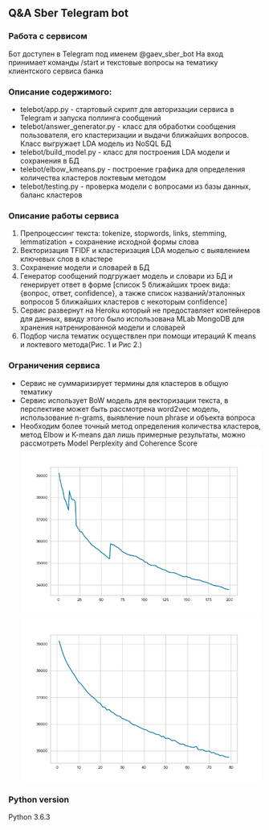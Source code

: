 
## Q&A Sber Telegram bot 

### Работа с сервисом
Бот доступен в Telegram под именем @gaev_sber_bot
На вход принимает команды /start и текстовые вопросы на тематику клиентского сервиса банка

### Описание содержимого:
* telebot/app.py - стартовый скрипт для авторизации сервиса в Telegram и запуска поллинга сообщений
* telebot/answer_generator.py - класс для обработки сообщения пользователя, его кластеризации и выдачи ближайших вопросов. Класс выгружает LDA модель из NoSQL БД
* telebot/build_model.py - класс для построения LDA модели и сохранения в БД
* telebot/elbow_kmeans.py - построение графика для определения количества кластеров локтевым методом
* telebot/testing.py - проверка модели с вопросами из базы данных, баланс кластеров

### Описание работы сервиса
1) Препроцессинг текста: tokenize, stopwords, links, stemming, lemmatization + сохранение исходной формы слова
2) Векторизация TFIDF и кластеризация LDA моделью с выявлением ключевых слов в кластере
3) Сохранение модели и словарей в БД
4) Генератор сообщений подгружает модель и словари из БД и генерирует ответ в форме [список 5 ближайших троек вида: {вопрос, ответ, confidence}, а также список названий/эталонных вопросов 5 ближайших кластеров с некоторым confidence]
5) Сервис развернут на Heroku который не предоставляет контейнеров для данных, ввиду этого было использована MLab MongoDB для хранения натренированной модели и словарей
6) Подбор числа тематик осуществлен при помощи итераций K means и локтевого метода(Рис. 1 и Рис 2.)
### Ограничения сервиса
* Сервис не суммаризирует термины для кластеров в общую тематику
* Сервис использует BoW модель для векторизации текста, в перспективе может быть рассмотрена word2vec модель, использование n-grams, выявление noun phrase и объекта вопроса
* Необходим более точный метод определения количества кластеров, метод Elbow и K-means дал лишь примерные результаты, можно рассмотреть Model Perplexity and Coherence Score
![alt text](https://raw.githubusercontent.com/romangaev/telebot/master/Figure_1.png)
![alt text](https://raw.githubusercontent.com/romangaev/telebot/master/Figure_2.png)

### Python version
Python 3.6.3
